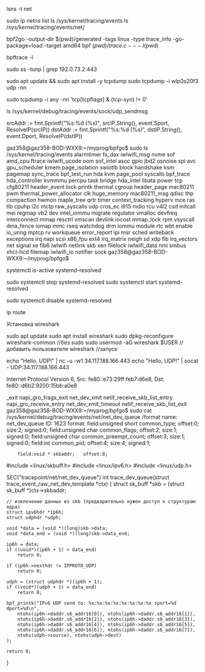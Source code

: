 lsns -t net


sudo ip netns list
ls /sys/kernel/tracing/events
ls /sys/kernel/tracing/events/net/




bpf2go -output-dir $(pwd)/generated -tags linux -type trace_info -go-package=load -target amd64 bpf $(pwd)/trace.c -- -I$(pwd)

bpftrace -l

sudo ss -tunp | grep 192.0.73.2:443


sudo apt update && sudo apt install -y tcpdump
sudo tcpdump -i wlp0s20f3 udp -nn

sudo tcpdump -i any -nn 'tcp[tcpflags] & (tcp-syn) != 0'

ls /sys/kernel/debug/tracing/events/sock/udp_sendmsg


srcAddr := fmt.Sprintf("%s:%d (%s)", srcIP.String(), event.Sport, ResolveIP(srcIP))
dstAddr := fmt.Sprintf("%s:%d (%s)", dstIP.String(), event.Dport, ResolveIP(dstIP))


gaz358@gaz358-BOD-WXX9:~/myprog/bpfgo$ sudo ls /sys/kernel/tracing/events
alarmtimer        fs_dax          iwlwifi_msg    nvme            sof
amd_cpu           ftrace          iwlwifi_ucode  oom             sof_intel
asoc              gpio            jbd2           osnoise         spi
avc               gpu_scheduler   kmem           page_isolation  swiotlb
block             handshake       ksm            pagemap         sync_trace
bpf_test_run      hda             kvm            page_pool       syscalls
bpf_trace         hda_controller  kvmmmu         percpu          task
bridge            hda_intel       libata         power           tcp
cfg80211          header_event    lock           printk          thermal
cgroup            header_page     mac80211       pwm             thermal_power_allocator
clk               huge_memory     mac80211_msg   qdisc           thp
compaction        hwmon           maple_tree     qrtr            timer
context_tracking  hyperv          mce            ras             tlb
cpuhp             i2c             mctp           raw_syscalls    udp
cros_ec           i915            mdio           rcu             v4l2
csd               initcall        mei            regmap          vb2
dev               intel_iommu     migrate        regulator       vmalloc
devfreq           interconnect    mmap           resctrl         vmscan
devlink           iocost          mmap_lock      rpm             vsyscall
dma_fence         iomap           mmc            rseq            watchdog
drm               iommu           module         rtc             wbt
enable            io_uring        mptcp          rv              workqueue
error_report      ipi             msr            sched           writeback
exceptions        irq             napi           scsi            x86_fpu
ext4              irq_matrix      neigh          sd              xdp
fib               irq_vectors     net            signal          xe
fib6              iwlwifi         netlink        skb             xen
filelock          iwlwifi_data    nmi            smbus           xhci-hcd
filemap           iwlwifi_io      notifier       sock
gaz358@gaz358-BOD-WXX9:~/myprog/bpfgo$ 


systemctl is-active systemd-resolved

sudo systemctl stop systemd-resolved
sudo systemctl start systemd-resolved

sudo systemctl disable systemd-resolved

ip route

Установка wireshark

sudo apt update
sudo apt install wireshark
sudo dpkg-reconfigure wireshark-common //без sudo
sudo usermod -aG wireshark $USER //добавить пользователя
wireshark //запуск

echo "Hello, UDP!" | nc -u -w1 34.117.188.166 443
echo "Hello, UDP!" | socat - UDP:34.117.188.166:443


Internet Protocol Version 6, Src: fe80::e73:29ff:feb7:d6e8, Dst: fe80::d6b2:9200:15bb:a0e8

_exit
napi_gro_frags_exit     net_dev_xmit           netif_receive_skb_list_entry
napi_gro_receive_entry  net_dev_xmit_timeout   netif_receive_skb_list_exit
gaz358@gaz358-BOD-WXX9:~/myprog/bpfgo$ sudo cat /sys/kernel/debug/tracing/events/net/net_dev_queue
/format
name: net_dev_queue
ID: 1623
format:
        field:unsigned short common_type;       offset:0;       size:2; signed:0;
        field:unsigned char common_flags;       offset:2;       size:1; signed:0;
        field:unsigned char common_preempt_count;       offset:3;       size:1; signed:0;
        field:int common_pid;   offset:4;       size:4; signed:1;

        field:void * skbaddr;   offset:8;   



#include <linux/skbuff.h>
#include <linux/ipv6.h>
#include <linux/udp.h>

SEC("tracepoint/net/net_dev_queue")
int trace_dev_queue(struct trace_event_raw_net_dev_template *ctx) {
    struct sk_buff *skb = (struct sk_buff *)ctx->skbaddr;

    // извлечение данных из skb (предварительно нужен доступ к структурам ядра)
    struct ipv6hdr *ip6h;
    struct udphdr *udph;

    void *data = (void *)(long)skb->data;
    void *data_end = (void *)(long)skb->data_end;

    ip6h = data;
    if ((void*)(ip6h + 1) > data_end)
        return 0;

    if (ip6h->nexthdr != IPPROTO_UDP)
        return 0;

    udph = (struct udphdr *)(ip6h + 1);
    if ((void*)(udph + 1) > data_end)
        return 0;

    bpf_printk("IPv6 UDP send to: %x:%x:%x:%x:%x:%x:%x:%x sport=%d dport=%d\n",
        ntohs(ip6h->daddr.s6_addr16[0]), ntohs(ip6h->daddr.s6_addr16[1]),
        ntohs(ip6h->daddr.s6_addr16[2]), ntohs(ip6h->daddr.s6_addr16[3]),
        ntohs(ip6h->daddr.s6_addr16[4]), ntohs(ip6h->daddr.s6_addr16[5]),
        ntohs(ip6h->daddr.s6_addr16[6]), ntohs(ip6h->daddr.s6_addr16[7]),
        ntohs(udph->source), ntohs(udph->dest)
    );

    return 0;
}



